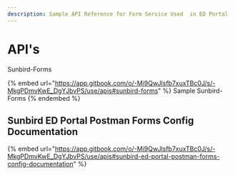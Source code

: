 ```yaml
---
description: Sample API Reference for Form Service Used  in ED Portal
---
```


# API's

Sunbird-Forms

{% embed url="https://app.gitbook.com/o/-Mi9QwJlsfb7xuxTBc0J/s/-MkgPDmvKwE_DgYJbvPS/use/apis#sunbird-forms" %}
Sample Sunbird-Forms
{% endembed %}

## **Sunbird ED Portal Postman Forms Config Documentation**

{% embed url="https://app.gitbook.com/o/-Mi9QwJlsfb7xuxTBc0J/s/-MkgPDmvKwE_DgYJbvPS/use/apis#sunbird-ed-portal-postman-forms-config-documentation" %}
